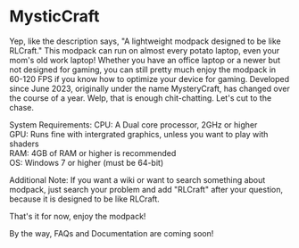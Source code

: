 
# MysticCraft

Yep, like the description says, "A lightweight modpack designed to be like RLCraft."
This modpack can run on almost every potato laptop, even your mom's old work laptop! Whether you have an office laptop or a newer but not designed for gaming, you can still pretty much enjoy the modpack in 60-120 FPS if you know how to optimize your device for gaming. Developed since June 2023, originally under the name MysteryCraft, has changed over the course of a year. Welp, that is enough chit-chatting. Let's cut to the chase.

System Requirements:
CPU: A Dual core processor, 2GHz or higher <br>
GPU: Runs fine with intergrated graphics, unless you want to play with shaders <br>
RAM: 4GB of RAM or higher is recommended <br>
OS: Windows 7 or higher (must be 64-bit) <br>

Additional Note:
If you want a wiki or want to search something about modpack, just search your problem and add "RLCraft" after your question, because it is designed to be like RLCraft.

That's it for now, enjoy the modpack!

By the way, FAQs and Documentation are coming soon!

